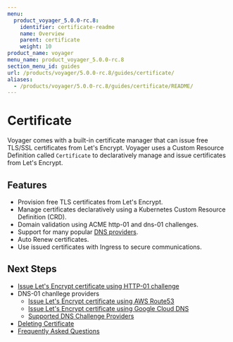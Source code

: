 ```yaml
---
menu:
  product_voyager_5.0.0-rc.8:
    identifier: certificate-readme
    name: Overview
    parent: certificate
    weight: 10
product_name: voyager
menu_name: product_voyager_5.0.0-rc.8
section_menu_id: guides
url: /products/voyager/5.0.0-rc.8/guides/certificate/
aliases:
  - /products/voyager/5.0.0-rc.8/guides/certificate/README/
---
```


# Certificate

Voyager comes with a built-in certificate manager that can issue free TLS/SSL certificates from Let's Encrypt. Voyager uses a Custom Resource Definition called `Certificate` to declaratively manage and issue certificates from Let's Encrypt.

## Features
- Provision free TLS certificates from Let's Encrypt.
- Manage certificates declaratively using a Kubernetes Custom Resource Definition (CRD).
- Domain validation using ACME http-01 and dns-01 challenges.
- Support for many popular [DNS providers](/docs/guides/certificate/providers.md).
- Auto Renew certificates.
- Use issued certificates with Ingress to secure communications.

## Next Steps
- [Issue Let's Encrypt certificate using HTTP-01 challenge](/docs/guides/certificate/http.md)
- DNS-01 chanllege providers
  - [Issue Let's Encrypt certificate using AWS Route53](/docs/guides/certificate/route53.md)
  - [Issue Let's Encrypt certificate using Google Cloud DNS](/docs/guides/certificate/google-cloud.md)
  - [Supported DNS Challenge Providers](/docs/guides/certificate/providers.md)
- [Deleting Certificate](/docs/guides/certificate/delete.md)
- [Frequently Asked Questions](/docs/guides/certificate/faq.md)
